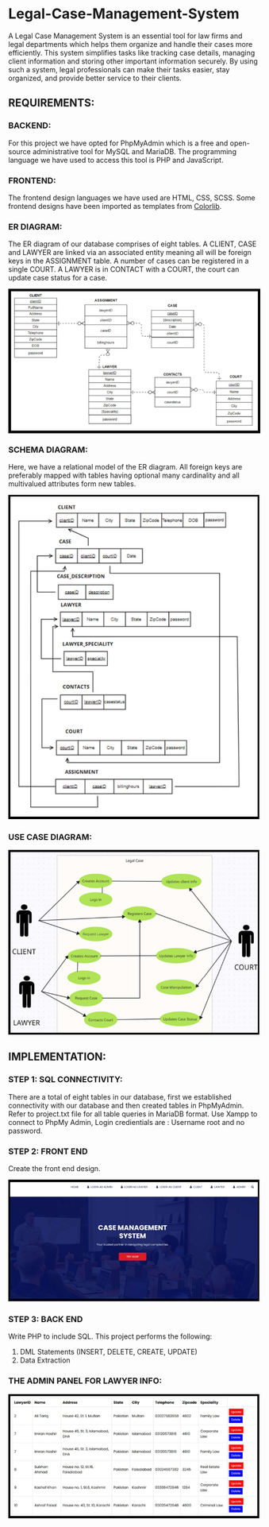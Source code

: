 # Legal-Case-Management-System
A Legal Case Management System is an essential tool for law firms and legal departments which 
helps them organize and handle their cases more efficiently. This system simplifies tasks like 
tracking case details, managing client information and storing other important information 
securely. By using such a system, legal professionals can make their tasks easier, stay organized, 
and provide better service to their clients.
## REQUIREMENTS:
### BACKEND:
For this project we have opted for PhpMyAdmin which is a free and open-source administrative 
tool for MySQL and MariaDB. The programming language we have used to access this tool is PHP 
and JavaScript.
### FRONTEND:
The frontend design languages we have used are HTML, CSS, SCSS. Some frontend designs have 
been imported as templates from [Colorlib]( https://colorlib.com/).
### ER DIAGRAM:
The ER diagram of our database comprises of eight tables. A CLIENT, CASE and LAWYER are 
linked via an associated entity meaning all will be foreign keys in the ASSIGNMENT table. A 
number of cases can be registered in a single COURT. A LAWYER is in CONTACT with a 
COURT, the court can update case status for a case.

<p align="center">
  <img src="erd.png" alt="ER Diagram"  style="border: 2px solid black; display: block; margin: 0 auto;">
</p>

### SCHEMA DIAGRAM:
Here, we have a relational model of the ER diagram. All foreign keys are preferably mapped 
with tables having optional many cardinality and all multivalued attributes form new tables.

<p align="center">
  <img src="relationals.png" alt="Schema Diagram" style="border: 1px solid black;">
</p>

### USE CASE DIAGRAM:
<p align="center">
  <img src="usecase.png" alt="Use Case Diagram" style="border: 1px solid black;">
</p>

## IMPLEMENTATION:
### STEP 1:  SQL CONNECTIVITY:
There are a total of eight tables in our database, first we established connectivity with our 
database and then created tables in PhpMyAdmin. Refer to project.txt file for all table queries in MariaDB format. Use Xampp to connect to PhpMy Admin, Login credientials are : Username root and no password.
### STEP 2: FRONT END
Create the front end design.

<p align="center">
  <img src="frontpage.png" alt="Front Page Design" style="border: 1px solid black;">
</p>

### STEP 3: BACK END
Write PHP to include SQL. This project performs the following:
1. DML Statements (INSERT, DELETE, CREATE, UPDATE)
2. Data Extraction

### THE ADMIN PANEL FOR LAWYER INFO:
<p align="center">
  <img src="adminpanel.png" alt="Admin Panel" style="border: 1px solid black;">
</p>
